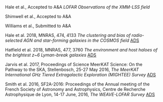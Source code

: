 
Hale et al., Accepted to A&A _LOFAR Observations of the XMM-LSS field_

Shimwell et al., Accepted to A&A 

Williams et al., Submitted to A&A 

Hale et al. 2018, MNRAS, 474, 4133 _The clustering and bias of radio-selected AGN and star-forming galaxies in the COSMOS field_ [ADS](http://adsabs.harvard.edu/abs/2018MNRAS.474.4133H)

Hatfield et al. 2018, MNRAS, 477, 3760 _The environment and host haloes of the brightest z~6 Lyman-break galaxies_ [ADS](http://adsabs.harvard.edu/abs/2018MNRAS.477.3760H)

Jarvis et al. 2017, Proceedings of Science MeerKAT Science: On the Pathway to the SKA, Stellenbosch, 25-27 May 2016, _The MeerKAT International GHz Tiered Extragalactic Exploration (MIGHTEE) Survey_ [ADS](http://adsabs.harvard.edu/abs/2016mks..confE...6J)

Smith et al. 2016, SF2A-2016: Proceedings of the Annual meeting of the French Society of Astronomy and Astrophysics, Centre de Recherche Astrophysique de Lyon, 14-17 June, 2016, _The WEAVE-LOFAR Survey_ [ADS](http://adsabs.harvard.edu/abs/2016sf2a.conf..271S)

